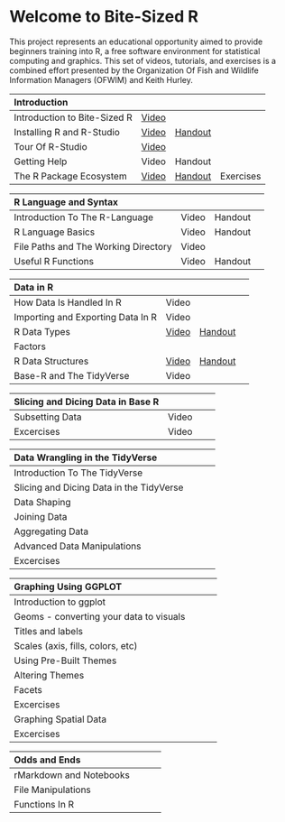 # Welcome to Bite-Sized R

This project represents an educational opportunity aimed to provide beginners training into R, a free software environment for statistical computing and graphics.  This set of videos, tutorials, and exercises is a combined effort presented by the Organization Of Fish and Wildlife Information Managers (OFWIM) and Keith Hurley.

| Introduction | | | |
| :------------------------- | ----- | -------- | --- |
| Introduction to Bite-Sized R | [Video](https://www.youtube.com/watch?v=hZs3T5TNGIU) |  | |
| Installing R and R-Studio | [Video](https://youtu.be/icjPO6JqYtM) | [Handout](/Handouts/Install.pdf) | |
| Tour Of R-Studio          | [Video](https://studio.youtube.com/video/8cr8xgWUx1o) |  | |
| Getting Help              | Video | Handout ||
| The R Package Ecosystem   | [Video](https://studio.youtube.com/video/YlAR7NgBfVA) | [Handout](/Handouts/Packages.pdf) | Exercises |


| R Language and Syntax  |   |   |   |
| :--- | --- | --- | --- |
| Introduction To The R-Language    | Video    | Handout    |     |
| R Language Basics    | Video    | Handout    |     |
| File Paths and The Working Directory    | Video    |     |     |
| Useful R Functions    | Video    | Handout    |     |


| Data in R  |   |   |   |
| :--- | --- | --- | --- |
| How Data Is Handled In R    | Video    |     |     |
| Importing and Exporting Data In R    | Video    |     |     |
| R Data Types    | [Video](https://youtu.be/SLAy5gpm8gI)    | [Handout](/Handouts/DataTypes.pdf)    |     |
| Factors |     |     |     |
| R Data Structures    | [Video](https://youtu.be/swaHtQfKndg)    | [Handout](/Handouts/DataStructures.pdf)    |     |
| Base-R and The TidyVerse    | Video    |     |     |
  
  
| Slicing and Dicing Data in Base R  |   |   |   |
| :--- | --- | --- | --- |
| Subsetting Data    | Video    |     |     |
| Excercises    | Video    |     |     |
  
  
| Data Wrangling in the TidyVerse  |   |   |   |
| :--- | --- | --- | --- |
| Introduction To The TidyVerse    |     |     |     |
| Slicing and Dicing Data in the TidyVerse    |     |     |     |
| Data Shaping    |     |     |     |
| Joining Data    |     |     |     |
| Aggregating Data    |     |     |     |
| Advanced Data Manipulations    |     |     |     |
| Excercises    |     |     |     |

  
| Graphing Using GGPLOT  |   |   |   |
| :--- | --- | --- | --- |
| Introduction to ggplot    |     |     |     |
| Geoms - converting your data to visuals    |     |     |     |
| Titles and labels    |     |     |     |
| Scales (axis, fills, colors, etc)     |     |     |     |
| Using Pre-Built Themes    |     |     |     |
| Altering Themes    |     |     |     |
| Facets    |     |     |     |
| Excercises    |     |     |     |
| Graphing Spatial Data    |     |     |     |
| Excercises    |     |     |     |
  
| Odds and Ends   |   |   |   |
| :--- | --- | --- | --- |
| rMarkdown and Notebooks    |     |     |     |
| File Manipulations    |     |     |     |
| Functions In R    |     |     |     |
 
